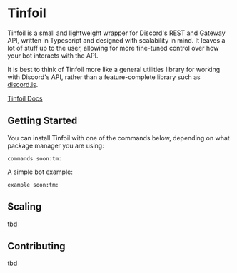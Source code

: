 # Tinfoil
Tinfoil is a small and lightweight wrapper for Discord's REST and Gateway API, written in Typescript and designed with scalability in mind. It leaves a lot of stuff up to the user, allowing for more fine-tuned control over how your bot interacts with the API.

It is best to think of Tinfoil more like a general utilities library for working with Discord's API, rather than a feature-complete library such as [discord.js](https://discord.js.org).

[Tinfoil Docs](https://example.com)

## Getting Started
You can install Tinfoil with one of the commands below, depending on what package manager you are using:
```
commands soon:tm:
```

A simple bot example:
```
example soon:tm:
```

## Scaling

tbd

## Contributing

tbd
